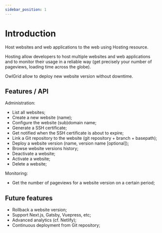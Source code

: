 ```yaml
---
sidebar_position: 1
---
```


# Introduction

Host websites and web applications to the web using Hosting resource.

Hosting allow developers to host multiple websites and web applications and to monitor their usage in a reliable way (get precisely your number of pageviews, loading time across the globe).

OwlGrid allow to deploy new website version without downtime.

## Features / API

Administration:
- List all websites;
- Create a new website (name);
- Configure the website (sub)domain name;
- Generate a SSH certificate;
- Get notified when the SSH certificate is about to expire;
- Link a Git repository to the website (git repository + branch + basepath);
- Deploy a website version (name, version name [optional]);
- Browse website versions history;
- Deactivate a website;
- Activate a website;
- Delete a website;

Monitoring:
- Get the number of pageviews for a website version on a certain period;


## Future features

- Rollback a website version;
- Support Next.js, Gatsby, Vuepress, etc;
- Advanced analytics (cf. Netlify);
- Continuous deployment from Git repository;